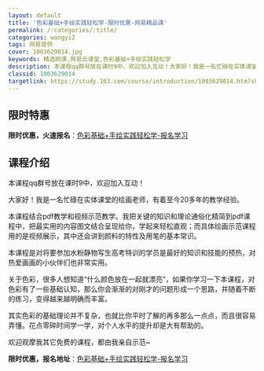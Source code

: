 ```yaml
---
layout: default
title: '色彩基础+手绘实践轻松学-限时优惠-网易精品课'
permalink: /:categories/:title/
categories: wangyi2
tags: 网易提供
cover: 1003629014.jpg
keywords: 精选网课,网易云课堂,色彩基础+手绘实践轻松学
description: 本课程qq群号放在课时9中，欢迎加入互动！大家好！我是一名忙碌在实体课堂的绘画老师，有着至今20多年的教学经验。本课程结
classid: 1003629014
targetlink: https://study.163.com/course/introduction/1003629014.htm?share=1&shareId=1025206652&utm_campaign=share&utm_medium=iphoneShare&utm_source=&utm_u=1025206652
---
```


## 限时特惠

**限时优惠，火速报名**：[色彩基础+手绘实践轻松学-报名学习](https://study.163.com/course/introduction/1003629014.htm?share=1&shareId=1025206652&utm_campaign=share&utm_medium=iphoneShare&utm_source=&utm_u=1025206652)

## 课程介绍

本课程qq群号放在课时9中，欢迎加入互动！

大家好！我是一名忙碌在实体课堂的绘画老师，有着至今20多年的教学经验。

本课程结合pdf教学和视频示范教学。我把关键的知识和理论通俗化精简到pdf课程中，把最实用的内容图文结合呈现给你，学起来轻松直观；而具体绘画示范课程用的是视频展示，其中还会讲到颜料的特性及用笔的基本常识。

本课程是对将要参加水粉静物写生高考特训的学员是最好的知识和技能的预热，对热爱画画的小伙伴们也非常实用。

关于色彩，很多人想知道“什么颜色放在一起就漂亮”，如果你学习一下本课程，对色彩有了一些基础认知，那么你会渐渐的对刚才的问题形成一个思路，并随着不断的练习，变得越来越明确而丰富。

其实色彩的基础理论并不复杂，也就比你平时了解的再多那么一点点，而且很容易弄懂。花点零碎时间学一学，对个人水平的提升却是大有帮助的。

欢迎观摩我其它免费的课程，都由我亲自示范~

**限时优惠，报名地址**：[色彩基础+手绘实践轻松学-报名学习](https://study.163.com/course/introduction/1003629014.htm?share=1&shareId=1025206652&utm_campaign=share&utm_medium=iphoneShare&utm_source=&utm_u=1025206652)

